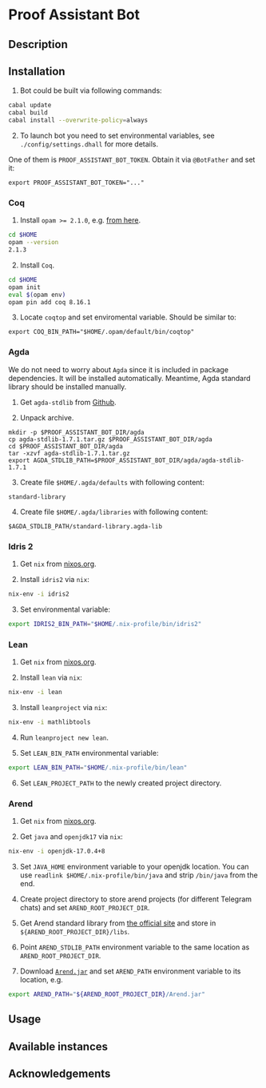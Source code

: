 # Proof Assistant Bot

## Description

## Installation

1. Bot could be built via following commands:

```bash
cabal update
cabal build
cabal install --overwrite-policy=always
```

2. To launch bot you need to set environmental variables, see `./config/settings.dhall` for more details.

One of them is `PROOF_ASSISTANT_BOT_TOKEN`. Obtain it via `@BotFather` and set it:

```
export PROOF_ASSISTANT_BOT_TOKEN="..."
```

### Coq

1. Install `opam >= 2.1.0`, e.g. [from here](https://ocaml.org/docs/up-and-running#installation-for-unix).

```bash
cd $HOME
opam --version
2.1.3
```

2. Install `Coq`.

```bash
cd $HOME
opam init
eval $(opam env)
opam pin add coq 8.16.1
```

3. Locate `coqtop` and set enviromental variable. Should be similar to:

```
export COQ_BIN_PATH="$HOME/.opam/default/bin/coqtop"
```

### Agda

We do not need to worry about `Agda` since it is included in package dependencies. It will be installed automatically. Meantime, Agda standard library should be installed manually.

1. Get `agda-stdlib` from [Github](https://github.com/agda/agda-stdlib/releases/tag/v1.7.1).

2. Unpack archive.

```
mkdir -p $PROOF_ASSISTANT_BOT_DIR/agda
cp agda-stdlib-1.7.1.tar.gz $PROOF_ASSISTANT_BOT_DIR/agda
cd $PROOF_ASSISTANT_BOT_DIR/agda
tar -xzvf agda-stdlib-1.7.1.tar.gz
export AGDA_STDLIB_PATH=$PROOF_ASSISTANT_BOT_DIR/agda/agda-stdlib-1.7.1
```

3. Create file `$HOME/.agda/defaults` with following content:

```
standard-library
```

4. Create file `$HOME/.agda/libraries` with following content:

```
$AGDA_STDLIB_PATH/standard-library.agda-lib
```

### Idris 2

1. Get `nix` from [nixos.org](https://nixos.org/download.html#download-nix).

2. Install `idris2` via `nix`:

```bash
nix-env -i idris2
```

3. Set environmental variable:

```bash
export IDRIS2_BIN_PATH="$HOME/.nix-profile/bin/idris2"
```

### Lean

1. Get `nix` from [nixos.org](https://nixos.org/download.html#download-nix).

2. Install `lean` via `nix`:

```bash
nix-env -i lean
```

3. Install `leanproject` via `nix`:

```bash
nix-env -i mathlibtools
```

4. Run `leanproject new lean`.

5. Set `LEAN_BIN_PATH` environmental variable:

```bash
export LEAN_BIN_PATH="$HOME/.nix-profile/bin/lean"
```

6. Set `LEAN_PROJECT_PATH` to the newly created project directory.

### Arend

1. Get `nix` from [nixos.org](https://nixos.org/download.html#download-nix).

2. Get `java` and `openjdk17` via `nix`:

```bash
nix-env -i openjdk-17.0.4+8
```

3. Set `JAVA_HOME` environment variable to your openjdk location. You can use `readlink $HOME/.nix-profile/bin/java` and strip `/bin/java` from the end.

4. Create project directory to store arend projects (for different Telegram chats) 
and set `AREND_ROOT_PROJECT_DIR`.

5. Get Arend standard library from [the official site](https://arend-lang.github.io/download#standard-library) and store in `${AREND_ROOT_PROJECT_DIR}/libs`.

6. Point `AREND_STDLIB_PATH` environment variable to the same location as `AREND_ROOT_PROJECT_DIR`.

7. Download [`Arend.jar`](https://github.com/JetBrains/Arend/releases/latest/download/Arend.jar) and set `AREND_PATH` environment variable to its location, e.g.

```bash
export AREND_PATH="${AREND_ROOT_PROJECT_DIR}/Arend.jar"
```

## Usage

## Available instances

## Acknowledgements
